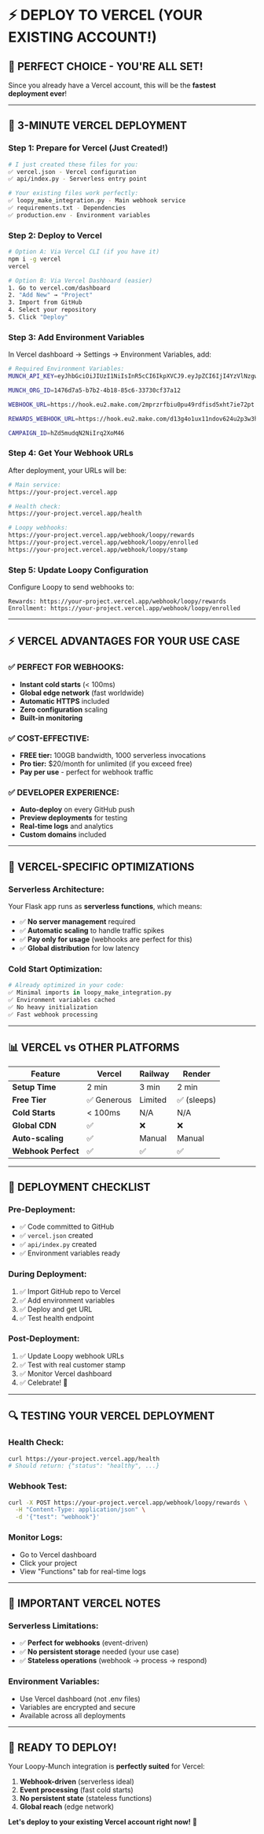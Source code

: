 # ⚡ DEPLOY TO VERCEL (YOUR EXISTING ACCOUNT!)

## 🎉 **PERFECT CHOICE - YOU'RE ALL SET!**

Since you already have a Vercel account, this will be the **fastest deployment ever**!

---

## 🚀 **3-MINUTE VERCEL DEPLOYMENT**

### **Step 1: Prepare for Vercel (Just Created!)**
```bash
# I just created these files for you:
✅ vercel.json - Vercel configuration
✅ api/index.py - Serverless entry point

# Your existing files work perfectly:
✅ loopy_make_integration.py - Main webhook service
✅ requirements.txt - Dependencies
✅ production.env - Environment variables
```

### **Step 2: Deploy to Vercel**
```bash
# Option A: Via Vercel CLI (if you have it)
npm i -g vercel
vercel

# Option B: Via Vercel Dashboard (easier)
1. Go to vercel.com/dashboard
2. "Add New" → "Project"
3. Import from GitHub
4. Select your repository
5. Click "Deploy"
```

### **Step 3: Add Environment Variables**
In Vercel dashboard → Settings → Environment Variables, add:

```bash
# Required Environment Variables:
MUNCH_API_KEY=eyJhbGciOiJIUzI1NiIsInR5cCI6IkpXVCJ9.eyJpZCI6IjI4YzVlNzgwLTM3MDctMTFlYy1iYjMxLWRkZTQxNmFiOWY2MSIsImZpcnN0TmFtZSI6IkRheW5lIiwibGFzdE5hbWUiOiJMZXZpbnJhZCIsImVtYWlsIjoiZGF5bmVAZ2V0YmlyZC5jby56YSIsInBob25lIjoiKzI3ODEwMzMxODgyIiwib3JnYW5pc2F0aW9uQWRtaW4iOnRydWUsIm9yZ2FuaXNhdGlvbklkIjoiMTQ3NmQ3YTUtYjdiMi00YjE4LTg1YzYtMzM3MzBjZjM3YTEyIiwibG9jYWxlIjoiZW4iLCJpYXQiOjE3NDg4Njc5NTYsImV4cCI6MTc0ODk1NDM1Nn0.VQASCKd_99Wwv8vn07ATeT3Z2HlJK1u0AQBGBEW5Ybs

MUNCH_ORG_ID=1476d7a5-b7b2-4b18-85c6-33730cf37a12

WEBHOOK_URL=https://hook.eu2.make.com/2mprzrfbiu0pu49rdfisd5xht7ie72pt

REWARDS_WEBHOOK_URL=https://hook.eu2.make.com/d13g4o1ux11ndov624u2p3w3h0lqedn5

CAMPAIGN_ID=hZd5mudqN2NiIrq2XoM46
```

### **Step 4: Get Your Webhook URLs**
After deployment, your URLs will be:
```bash
# Main service:
https://your-project.vercel.app

# Health check:
https://your-project.vercel.app/health

# Loopy webhooks:
https://your-project.vercel.app/webhook/loopy/rewards
https://your-project.vercel.app/webhook/loopy/enrolled
https://your-project.vercel.app/webhook/loopy/stamp
```

### **Step 5: Update Loopy Configuration**
Configure Loopy to send webhooks to:
```
Rewards: https://your-project.vercel.app/webhook/loopy/rewards
Enrollment: https://your-project.vercel.app/webhook/loopy/enrolled
```

---

## ⚡ **VERCEL ADVANTAGES FOR YOUR USE CASE**

### **✅ PERFECT FOR WEBHOOKS:**
- **Instant cold starts** (< 100ms)
- **Global edge network** (fast worldwide)
- **Automatic HTTPS** included
- **Zero configuration** scaling
- **Built-in monitoring**

### **✅ COST-EFFECTIVE:**
- **FREE tier:** 100GB bandwidth, 1000 serverless invocations
- **Pro tier:** $20/month for unlimited (if you exceed free)
- **Pay per use** - perfect for webhook traffic

### **✅ DEVELOPER EXPERIENCE:**
- **Auto-deploy** on every GitHub push
- **Preview deployments** for testing
- **Real-time logs** and analytics
- **Custom domains** included

---

## 🔧 **VERCEL-SPECIFIC OPTIMIZATIONS**

### **Serverless Architecture:**
Your Flask app runs as **serverless functions**, which means:
- ✅ **No server management** required
- ✅ **Automatic scaling** to handle traffic spikes
- ✅ **Pay only for usage** (webhooks are perfect for this)
- ✅ **Global distribution** for low latency

### **Cold Start Optimization:**
```python
# Already optimized in your code:
✅ Minimal imports in loopy_make_integration.py
✅ Environment variables cached
✅ No heavy initialization
✅ Fast webhook processing
```

---

## 📊 **VERCEL vs OTHER PLATFORMS**

| Feature | Vercel | Railway | Render |
|---------|--------|---------|--------|
| **Setup Time** | 2 min | 3 min | 2 min |
| **Free Tier** | ✅ Generous | Limited | ✅ (sleeps) |
| **Cold Starts** | < 100ms | N/A | N/A |
| **Global CDN** | ✅ | ❌ | ❌ |
| **Auto-scaling** | ✅ | Manual | Manual |
| **Webhook Perfect** | ✅ | ✅ | ✅ |

---

## 🎯 **DEPLOYMENT CHECKLIST**

### **Pre-Deployment:**
- ✅ Code committed to GitHub
- ✅ `vercel.json` created
- ✅ `api/index.py` created
- ✅ Environment variables ready

### **During Deployment:**
1. ✅ Import GitHub repo to Vercel
2. ✅ Add environment variables
3. ✅ Deploy and get URL
4. ✅ Test health endpoint

### **Post-Deployment:**
1. ✅ Update Loopy webhook URLs
2. ✅ Test with real customer stamp
3. ✅ Monitor Vercel dashboard
4. ✅ Celebrate! 🎉

---

## 🔍 **TESTING YOUR VERCEL DEPLOYMENT**

### **Health Check:**
```bash
curl https://your-project.vercel.app/health
# Should return: {"status": "healthy", ...}
```

### **Webhook Test:**
```bash
curl -X POST https://your-project.vercel.app/webhook/loopy/rewards \
  -H "Content-Type: application/json" \
  -d '{"test": "webhook"}'
```

### **Monitor Logs:**
- Go to Vercel dashboard
- Click your project
- View "Functions" tab for real-time logs

---

## 🚨 **IMPORTANT VERCEL NOTES**

### **Serverless Limitations:**
- ✅ **Perfect for webhooks** (event-driven)
- ✅ **No persistent storage** needed (your use case)
- ✅ **Stateless operations** (webhook → process → respond)

### **Environment Variables:**
- Use Vercel dashboard (not .env files)
- Variables are encrypted and secure
- Available across all deployments

---

## 🎉 **READY TO DEPLOY!**

Your Loopy-Munch integration is **perfectly suited** for Vercel:

1. **Webhook-driven** (serverless ideal)
2. **Event processing** (fast cold starts)
3. **No persistent state** (stateless functions)
4. **Global reach** (edge network)

**Let's deploy to your existing Vercel account right now!** 🚀 
